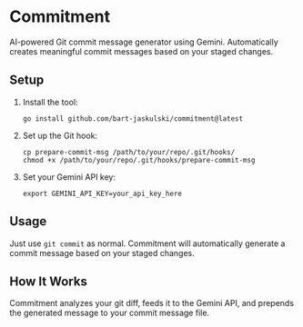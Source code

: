 # Commitment

AI-powered Git commit message generator using Gemini. Automatically creates meaningful commit messages based on your staged changes.

## Setup

1. Install the tool:
   ```
   go install github.com/bart-jaskulski/commitment@latest
   ```

2. Set up the Git hook:
   ```
   cp prepare-commit-msg /path/to/your/repo/.git/hooks/
   chmod +x /path/to/your/repo/.git/hooks/prepare-commit-msg
   ```

3. Set your Gemini API key:
   ```
   export GEMINI_API_KEY=your_api_key_here
   ```

## Usage

Just use `git commit` as normal. Commitment will automatically generate a commit message based on your staged changes.

## How It Works

Commitment analyzes your git diff, feeds it to the Gemini API, and prepends the generated message to your commit message file.
